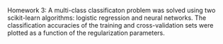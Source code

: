 Homework 3: A multi-class classificaton problem was solved using two scikit-learn algorithms: logistic regression and neural networks. The classification accuracies of the training and cross-validation sets were plotted as a function of the regularization parameters. 
